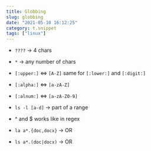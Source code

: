 ```yaml
---
title: Globbing
slug: globbing
date: "2021-05-10 16:12:25"
category: t.snippet
tags: ["linux"]
---
```


- `????` → 4 chars
- `*` → any number of chars
- `[:upper:]` ⇔ `[A-Z]` same for `[:lower:]` and `[:digit:]`
- `[:alpha:]` ⇔ `[a-zA-Z]`
- `[:alnum:]` ⇔ `[a-zA-Z0-9]`

- `ls -l [a-d]` → part of a range
- ^ and &#36; works like in regex
- `la a*.{doc,docx}` → OR
- `ls a*.(doc|docx)` → OR
